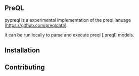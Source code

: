 ## PreQL

pypreql is a experimental implementation of the preql lanuage [https://github.com/preqldata].

It can be run locally to parse and execute preql [.preql] models. 

## Installation


## Contributing